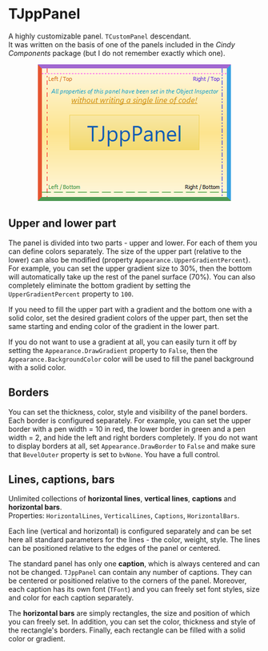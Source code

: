 # TJppPanel

A highly customizable panel. `TCustomPanel` descendant.  
It was written on the basis of one of the panels included in the *Cindy Components* package (but I do not remember exactly which one).  

<p align="center">
<img src="./img/TJppPanel.png">
</p>

## Upper and lower part

The panel is divided into two parts - upper and lower. For each of them you can define colors separately. The size of the upper part (relative to the lower) can also be modified (property `Appearance.UpperGradientPercent`). For example, you can set the upper gradient size to 30%, then the bottom will automatically take up the rest of the panel surface (70%). You can also completely eliminate the bottom gradient by setting the `UpperGradientPercent` property to `100`.

If you need to fill the upper part with a gradient and the bottom one with a solid color, set the desired gradient colors of the upper part, then set the same starting and ending color of the gradient in the lower part.

If you do not want to use a gradient at all, you can easily turn it off by setting the `Appearance.DrawGradient` property to `False`, then the `Appearance.BackgroundColor` color will be used to fill the panel background with a solid color.

## Borders

You can set the thickness, color, style and visibility of the panel borders. Each border is configured separately. For example, you can set the upper border with a pen width = 10 in red, the lower border in green and a pen width = 2, and hide the left and right borders completely. If you do not want to display borders at all, set `Appearance.DrawBorder` to `False` and make sure that `BevelOuter` property is set to `bvNone`. You have a full control.

## Lines, captions, bars

Unlimited collections of **horizontal lines**, **vertical lines**, **captions** and **horizontal bars**.  
Properties: `HorizontalLines`, `VerticalLines`, `Captions`, `HorizontalBars`.

Each line (vertical and horizontal) is configured separately and can be set here all standard parameters for the lines - the color, weight, style. The lines can be positioned relative to the edges of the panel or centered.

The standard panel has only one **caption**, which is always centered and can not be changed. `TJppPanel` can contain any number of captions. They can be centered or positioned relative to the corners of the panel. Moreover, each caption has its own font (`TFont`) and you can freely set font styles, size and color for each caption separately.

The **horizontal bars** are simply rectangles, the size and position of which you can freely set. In addition, you can set the color, thickness and style of the rectangle's borders. Finally, each rectangle can be filled with a solid color or gradient.
